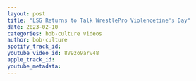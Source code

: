 ```yaml
---
layout: post
title: "LSG Returns to Talk WrestlePro Violencetine's Day"
date: 2023-02-10
categories: bob-culture videos
author: bob-culture
spotify_track_id: 
youtube_video_id: 8V9zo9arv48
apple_track_id: 
youtube_metadata: 
---
```

